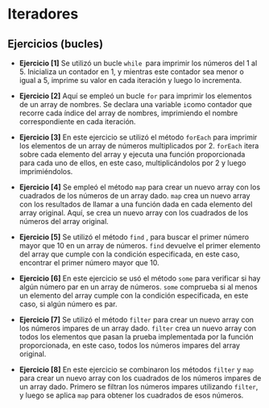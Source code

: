 
# **Iteradores**



## Ejercicios (bucles)

- **Ejercicio [1]** Se utilizó un bucle `while `para imprimir los números del 1 al 5. Inicializa un contador en 1, y mientras este contador sea menor o igual a 5, imprime su valor en cada iteración y luego lo incrementa.

- **Ejercicio [2]** Aquí se empleó un bucle `for` para imprimir los elementos de un array de nombres. Se declara una variable `i`como contador que recorre cada índice del array de nombres, imprimiendo el nombre correspondiente en cada iteración.

- **Ejercicio [3]** En este ejercicio se utilizó el método `forEach` para imprimir los elementos de un array de números multiplicados por 2. `forEach` itera sobre cada elemento del array y ejecuta una función proporcionada para cada uno de ellos, en este caso, multiplicándolos por 2 y luego imprimiéndolos.

- **Ejercicio [4]** Se empleó el método `map` para crear un nuevo array con los cuadrados de los números de un array dado. `map` crea un nuevo array con los resultados de llamar a una función dada en cada elemento del array original. Aquí, se crea un nuevo array con los cuadrados de los números del array original.

- **Ejercicio [5]** Se utilizó el método `find` , para buscar el primer número mayor que 10 en un array de números. `find` devuelve el primer elemento del array que cumple con la condición especificada, en este caso, encontrar el primer número mayor que 10.

- **Ejercicio [6]** En este ejercicio se usó el método `some` para verificar si hay algún número par en un array de números. `some` comprueba si al menos un elemento del array cumple con la condición especificada, en este caso, si algún número es par.

- **Ejercicio [7]** Se utilizó el método `filter` para crear un nuevo array con los números impares de un array dado. `filter` crea un nuevo array con todos los elementos que pasan la prueba implementada por la función proporcionada, en este caso, todos los números impares del array original.

- **Ejercicio [8]** En este ejercicio se combinaron los métodos `filter` y `map` para crear un nuevo array con los cuadrados de los números impares de un array dado. Primero se filtran los números impares utilizando `filter`, y luego se aplica `map` para obtener los cuadrados de esos números.






